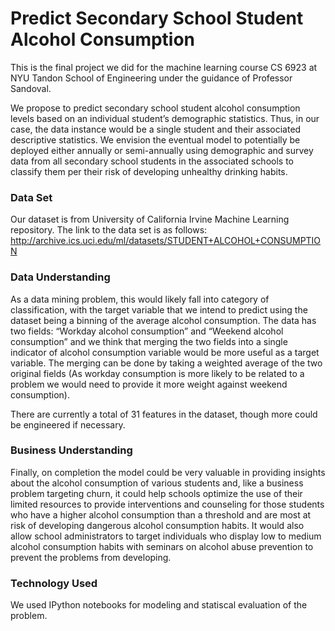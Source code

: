 # Predict Secondary School Student Alcohol Consumption
This is the final project we did for the machine learning course CS 6923 at NYU Tandon School of Engineering under the guidance of Professor Sandoval.

We propose to predict secondary school student alcohol consumption levels based on an individual student’s demographic statistics. Thus, in our case, the data instance would be a single student and their associated descriptive statistics. We envision the eventual model to potentially be deployed either annually or semi-annually using demographic and survey data from all secondary school students in the associated schools to classify them per their risk of developing unhealthy drinking habits.

### Data Set
Our dataset is from University of California Irvine Machine Learning repository. 
The link to the data set is as follows:
http://archive.ics.uci.edu/ml/datasets/STUDENT+ALCOHOL+CONSUMPTION

### Data Understanding
As a data mining problem, this would likely fall into category of classification, with the target variable that we intend to predict using the dataset being a binning of the average alcohol consumption. The data has two fields: “Workday alcohol consumption” and “Weekend alcohol consumption” and we think that merging the two fields into a single indicator of alcohol consumption variable would be more useful as a target variable. The merging can be done by taking a weighted average of the two original fields (As workday consumption is more likely to be related to a problem we would need to provide it more weight against weekend consumption). 

There are currently a total of 31 features in the dataset, though more could be engineered if necessary.

### Business Understanding

Finally, on completion the model could be very valuable in providing insights about the alcohol consumption of various students and, like a business problem targeting churn, it could help schools optimize the use of their limited resources to provide interventions and counseling for those students who have a higher alcohol consumption than a threshold and are most at risk of developing dangerous alcohol consumption habits. It would also allow school administrators to target individuals who display low to medium alcohol consumption habits with seminars on alcohol abuse prevention to prevent the problems from developing.

### Technology Used
We used IPython notebooks for modeling and statiscal evaluation of the problem.

